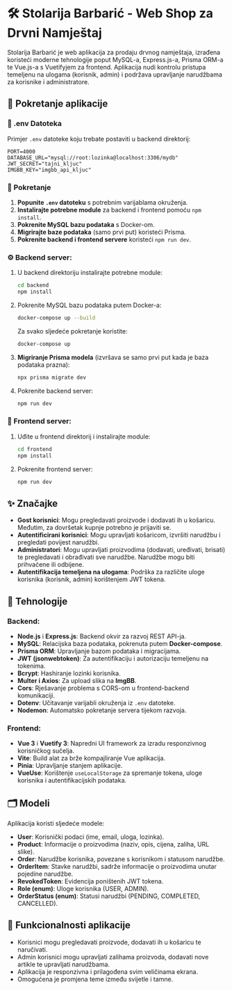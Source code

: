 # 🛠️ Stolarija Barbarić - Web Shop za Drvni Namještaj

Stolarija Barbarić je web aplikacija za prodaju drvnog namještaja, izrađena koristeći moderne tehnologije poput MySQL-a, Express.js-a, Prisma ORM-a te Vue.js-a s Vuetifyjem za frontend. Aplikacija nudi kontrolu pristupa temeljenu na ulogama (korisnik, admin) i podržava upravljanje narudžbama za korisnike i administratore.

## 🚀 Pokretanje aplikacije

### 🔐 .env Datoteka

Primjer `.env` datoteke koju trebate postaviti u backend direktorij:

```
PORT=4000
DATABASE_URL="mysql://root:lozinka@localhost:3306/mydb"
JWT_SECRET="tajni_kljuc"
IMGBB_KEY="imgbb_api_kljuc"
```

### 📜 Pokretanje

1. **Popunite `.env` datoteku** s potrebnim varijablama okruženja.
2. **Instalirajte potrebne module** za backend i frontend pomoću `npm install`.
3. **Pokrenite MySQL bazu podataka** s Docker-om.
4. **Migrirajte baze podataka** (samo prvi put) koristeći Prisma.
5. **Pokrenite backend i frontend servere** koristeći `npm run dev`.

### ⚙️ Backend server:

1. U backend direktoriju instalirajte potrebne module:
   ```bash
   cd backend
   npm install
   ```

2. Pokrenite MySQL bazu podataka putem Docker-a:
   ```bash
   docker-compose up --build
   ```
   
   Za svako sljedeće pokretanje koristite:
   ```bash
   docker-compose up
   ```

3. **Migriranje Prisma modela** (izvršava se samo prvi put kada je baza podataka prazna):
   ```bash
   npx prisma migrate dev
   ```

4. Pokrenite backend server:
   ```bash
   npm run dev
   ```

### 🎨 Frontend server:

1. Uđite u frontend direktorij i instalirajte module:
   ```bash
   cd frontend
   npm install
   ```

2. Pokrenite frontend server:
   ```bash
   npm run dev
   ```

## ✨ Značajke

- **Gost korisnici**: Mogu pregledavati proizvode i dodavati ih u košaricu. Međutim, za dovršetak kupnje potrebno je prijaviti se.
- **Autentificirani korisnici**: Mogu upravljati košaricom, izvršiti narudžbu i pregledati povijest narudžbi.
- **Administratori**: Mogu upravljati proizvodima (dodavati, uređivati, brisati) te pregledavati i obrađivati sve narudžbe. Narudžbe mogu biti prihvaćene ili odbijene.
- **Autentifikacija temeljena na ulogama**: Podrška za različite uloge korisnika (korisnik, admin) korištenjem JWT tokena.

## 🧰 Tehnologije

### Backend:
- **Node.js** i **Express.js**: Backend okvir za razvoj REST API-ja.
- **MySQL**: Relacijska baza podataka, pokrenuta putem **Docker-compose**.
- **Prisma ORM**: Upravljanje bazom podataka i migracijama.
- **JWT (jsonwebtoken)**: Za autentifikaciju i autorizaciju temeljenu na tokenima.
- **Bcrypt**: Hashiranje lozinki korisnika.
- **Multer i Axios**: Za upload slika na **ImgBB**.
- **Cors**: Rješavanje problema s CORS-om u frontend-backend komunikaciji.
- **Dotenv**: Učitavanje varijabli okruženja iz `.env` datoteke.
- **Nodemon**: Automatsko pokretanje servera tijekom razvoja.

### Frontend:
- **Vue 3** i **Vuetify 3**: Napredni UI framework za izradu responzivnog korisničkog sučelja.
- **Vite**: Build alat za brže kompajliranje Vue aplikacija.
- **Pinia**: Upravljanje stanjem aplikacije.
- **VueUse**: Korištenje `useLocalStorage` za spremanje tokena, uloge korisnika i autentifikacijskih podataka.

## 🗂️ Modeli

Aplikacija koristi sljedeće modele:

- **User**: Korisnički podaci (ime, email, uloga, lozinka).
- **Product**: Informacije o proizvodima (naziv, opis, cijena, zaliha, URL slike).
- **Order**: Narudžbe korisnika, povezane s korisnikom i statusom narudžbe.
- **OrderItem**: Stavke narudžbi, sadrže informacije o proizvodima unutar pojedine narudžbe.
- **RevokedToken**: Evidencija poništenih JWT tokena.
- **Role (enum)**: Uloge korisnika (USER, ADMIN).
- **OrderStatus (enum)**: Statusi narudžbi (PENDING, COMPLETED, CANCELLED).

## 🛒 Funkcionalnosti aplikacije

- Korisnici mogu pregledavati proizvode, dodavati ih u košaricu te naručivati.
- Admin korisnici mogu upravljati zalihama proizvoda, dodavati nove artikle te upravljati narudžbama.
- Aplikacija je responzivna i prilagođena svim veličinama ekrana.
- Omogućena je promjena teme između svijetle i tamne.
